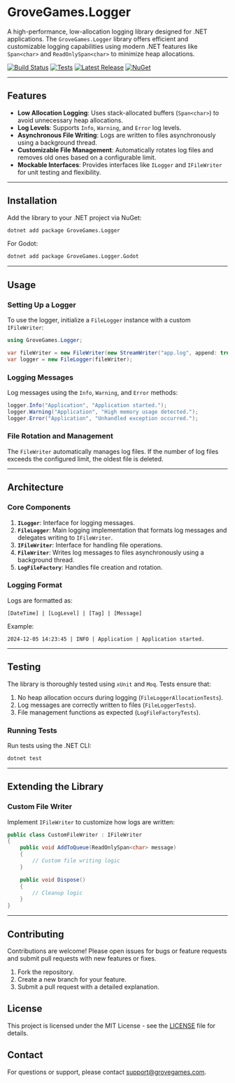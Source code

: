 
# GroveGames.Logger

A high-performance, low-allocation logging library designed for .NET applications. The `GroveGames.Logger` library offers efficient and customizable logging capabilities using modern .NET features like `Span<char>` and `ReadOnlySpan<char>` to minimize heap allocations.


[![Build Status](https://github.com/grovegs/Logger/actions/workflows/release.yml/badge.svg)](https://github.com/grovegs/Logger/actions/workflows/release.yml)
[![Tests](https://github.com/grovegs/Logger/actions/workflows/tests.yml/badge.svg)](https://github.com/grovegs/Logger/actions/workflows/tests.yml)
[![Latest Release](https://img.shields.io/github/v/release/grovegs/Logger)](https://github.com/grovegs/Logger/releases/latest)
[![NuGet](https://img.shields.io/nuget/v/GroveGames.Logger)](https://www.nuget.org/packages/GroveGames.Logger)

---

## Features

- **Low Allocation Logging**: Uses stack-allocated buffers (`Span<char>`) to avoid unnecessary heap allocations.
- **Log Levels**: Supports `Info`, `Warning`, and `Error` log levels.
- **Asynchronous File Writing**: Logs are written to files asynchronously using a background thread.
- **Customizable File Management**: Automatically rotates log files and removes old ones based on a configurable limit.
- **Mockable Interfaces**: Provides interfaces like `ILogger` and `IFileWriter` for unit testing and flexibility.

---

## Installation

Add the library to your .NET project via NuGet:

```bash
dotnet add package GroveGames.Logger
```

For Godot:

```bash
dotnet add package GroveGames.Logger.Godot
```

---

## Usage

### Setting Up a Logger

To use the logger, initialize a `FileLogger` instance with a custom `IFileWriter`:

```csharp
using GroveGames.Logger;

var fileWriter = new FileWriter(new StreamWriter("app.log", append: true));
var logger = new FileLogger(fileWriter);
```

### Logging Messages

Log messages using the `Info`, `Warning`, and `Error` methods:

```csharp
logger.Info("Application", "Application started.");
logger.Warning("Application", "High memory usage detected.");
logger.Error("Application", "Unhandled exception occurred.");
```

### File Rotation and Management

The `FileWriter` automatically manages log files. If the number of log files exceeds the configured limit, the oldest file is deleted.

---

## Architecture

### Core Components

1. **`ILogger`**: Interface for logging messages.
2. **`FileLogger`**: Main logging implementation that formats log messages and delegates writing to `IFileWriter`.
3. **`IFileWriter`**: Interface for handling file operations.
4. **`FileWriter`**: Writes log messages to files asynchronously using a background thread.
5. **`LogFileFactory`**: Handles file creation and rotation.

### Logging Format

Logs are formatted as:
```
[DateTime] | [LogLevel] | [Tag] | [Message]
```

Example:
```
2024-12-05 14:23:45 | INFO | Application | Application started.
```

---

## Testing

The library is thoroughly tested using `xUnit` and `Moq`. Tests ensure that:

1. No heap allocation occurs during logging (`FileLoggerAllocationTests`).
2. Log messages are correctly written to files (`FileLoggerTests`).
3. File management functions as expected (`LogFileFactoryTests`).

### Running Tests

Run tests using the .NET CLI:

```bash
dotnet test
```

---

## Extending the Library

### Custom File Writer

Implement `IFileWriter` to customize how logs are written:

```csharp
public class CustomFileWriter : IFileWriter
{
    public void AddToQueue(ReadOnlySpan<char> message)
    {
        // Custom file writing logic
    }

    public void Dispose()
    {
        // Cleanup logic
    }
}
```

---

## Contributing

Contributions are welcome! Please open issues for bugs or feature requests and submit pull requests with new features or fixes.

1. Fork the repository.
2. Create a new branch for your feature.
3. Submit a pull request with a detailed explanation.

## License

This project is licensed under the MIT License - see the [LICENSE](LICENSE) file for details.

## Contact

For questions or support, please contact [support@grovegames.com](mailto:support@grovegames.com).
